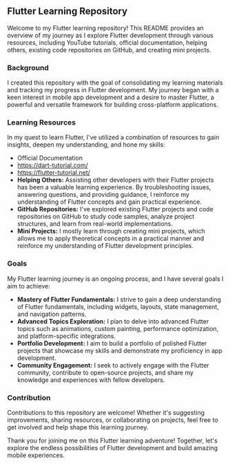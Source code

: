 ## Flutter Learning Repository

Welcome to my Flutter learning repository! This README provides an overview of my journey as I explore Flutter development through various resources, including YouTube tutorials, official documentation, helping others, existing code repositories on GitHub, and creating mini projects.

### Background

I created this repository with the goal of consolidating my learning materials and tracking my progress in Flutter development. My journey began with a keen interest in mobile app development and a desire to master Flutter, a powerful and versatile framework for building cross-platform applications.

### Learning Resources

In my quest to learn Flutter, I've utilized a combination of resources to gain insights, deepen my understanding, and hone my skills:

- Official Documentation
- https://dart-tutorial.com/
- https://flutter-tutorial.net/
- **Helping Others:** Assisting other developers with their Flutter projects has been a valuable learning experience. By troubleshooting issues, answering questions, and providing guidance, I reinforce my understanding of Flutter concepts and gain practical experience.
- **GitHub Repositories:** I've explored existing Flutter projects and code repositories on GitHub to study code samples, analyze project structures, and learn from real-world implementations.
- **Mini Projects:** I mostly learn through creating mini projects, which allows me to apply theoretical concepts in a practical manner and reinforce my understanding of Flutter development principles.

### Goals

My Flutter learning journey is an ongoing process, and I have several goals I aim to achieve:

- **Mastery of Flutter Fundamentals:** I strive to gain a deep understanding of Flutter fundamentals, including widgets, layouts, state management, and navigation patterns.
- **Advanced Topics Exploration:** I plan to delve into advanced Flutter topics such as animations, custom painting, performance optimization, and platform-specific integrations.
- **Portfolio Development:** I aim to build a portfolio of polished Flutter projects that showcase my skills and demonstrate my proficiency in app development.
- **Community Engagement:** I seek to actively engage with the Flutter community, contribute to open-source projects, and share my knowledge and experiences with fellow developers.

### Contribution

Contributions to this repository are welcome! Whether it's suggesting improvements, sharing resources, or collaborating on projects, feel free to get involved and help shape this learning journey.

Thank you for joining me on this Flutter learning adventure! Together, let's explore the endless possibilities of Flutter development and build amazing mobile experiences.
